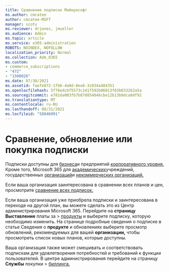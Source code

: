 ```yaml
---
title: Сравнение подписок Майкрософт
ms.author: cmcatee
author: cmcatee-MSFT
manager: scotv
ms.reviewer: drjones, jmueller
ms.audience: Admin
ms.topic: article
ms.service: o365-administration
ROBOTS: NOINDEX, NOFOLLOW
localization_priority: Normal
ms.collection: Adm_O365
ms.custom:
- commerce_subscriptions
- "472"
- "1500026"
ms.date: 07/30/2021
ms.assetid: faefe872-1fb6-4a0d-8ea6-3c034a484351
ms.openlocfilehash: 5f76edcbf5573c141f592b06813f63b033262a5a
ms.sourcegitcommit: e781da003fb7b878854846cbe12b13b9dca8df92
ms.translationtype: MT
ms.contentlocale: ru-RU
ms.lasthandoff: 08/31/2021
ms.locfileid: "58846091"
---
```

# <a name="compare-upgrade-or-purchase-subscriptions"></a>Сравнение, обновление или покупка подписки
  
Подписки доступны для [бизнеса](https://www.microsoft.com/microsoft-365/business/compare-all-microsoft-365-business-products?tab=2&rtc=1)и предприятий [корпоративного уровня.](https://www.microsoft.com/microsoft-365/enterprise/compare-office-365-plans?rtc=1) Кроме того, Microsoft 365 для [академических](https://www.microsoft.com/microsoft-365/academic/compare-office-365-education-plans?rtc=1&activetab=tab%3aprimaryr1)учреждений, государственных [организаций](https://www.microsoft.com/microsoft-365/government/compare-office-365-government-plans?rtc=1)и [некоммерческих организаций.](https://www.microsoft.com/microsoft-365/nonprofit/office-365-nonprofit-plans-and-pricing?&rtc=1&activetab=tab%3aprimaryr1)
  
Если ваша организация заинтересована в сравнении всех планов и цен, просмотрите [сравнение всех подписок.](https://www.microsoft.com/microsoft-365/enterprise/compare-office-365-plans?rtc=1)
  
Если ваша организация уже приобрела подписки и заинтересована в переходе на другой план, вы можете сделать это из Центр администрирования Microsoft 365. Перейдите на **страницу Выставление** платы за \> [продукты](https://go.microsoft.com/fwlink/p/?linkid=842054) и выберите подписку, которую необходимо изменить. На странице подробные сведения о подписке в статье Сведения о **продукте** и обновлениях выберите просмотр обновлений, рекомендуемых для вашей **организации,** чтобы просмотреть список новых планов, которые доступны.
  
Ваша организация также может смешивать и соответствовать подпискам для удовлетворения потребностей и требований к функции пользователей. В центре администрирования перейдите на страницу **Службы** покупки \> [биллинга.](https://go.microsoft.com/fwlink/p/?linkid=868433) 